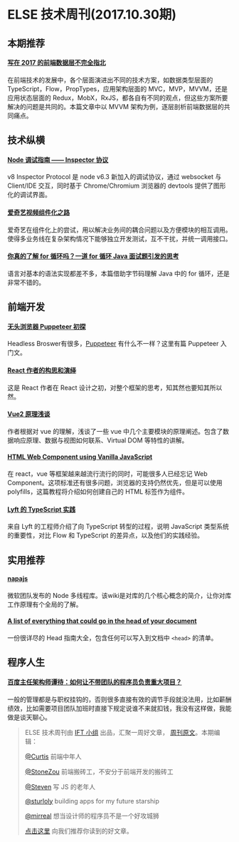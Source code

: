 # ELSE 技术周刊(2017.10.30期)

## 本期推荐

#### [写在 2017 的前端数据层不完全指北](https://zhuanlan.zhihu.com/p/30050350)

在前端技术的发展中，各个层面演进出不同的技术方案，如数据类型层面的 TypeScript，Flow，PropTypes，应用架构层面的 MVC，MVP，MVVM，还是应用状态层面的 Redux，MobX，RxJS，都各自有不同的观点，但这些方案所要解决的问题是共同的。本篇文章中以 MVVM 架构为例，逐层剖析前端数据层的共同痛点。

## 技术纵横

#### [Node 调试指南 —— Inspector 协议](https://zhuanlan.zhihu.com/p/30264842)

v8 Inspector Protocol 是 node v6.3 新加入的调试协议，通过 websocket 与 Client/IDE 交互，同时基于 Chrome/Chromium 浏览器的 devtools 提供了图形化的调试界面。

#### [爱奇艺视频组件化之路](https://mp.weixin.qq.com/s?__biz=MzI0MjczMjM2NA==&mid=2247483846&idx=1&sn=be10e857dc4415d6adb4edbe5bf04152)

爱奇艺在组件化上的尝试，用以解决业务间的耦合问题以及方便模块的相互调用。使得多业务线在复杂架构情况下能够独立开发测试，互不干扰，并统一调用接口。

#### [你真的了解 for 循环吗？一道 for 循环 Java 面试题引发的思考](https://my.oschina.net/lt0314/blog/1554809)

语言对基本的语法实现都差不多，本篇借助字节码理解 Java 中的 for 循环，还是非常不错的。

## 前端开发

#### [无头浏览器 Puppeteer 初探](https://juejin.im/post/59e5a86c51882578bf185dba)

Headless Broswer有很多，[Puppeteer](https://github.com/GoogleChrome/puppeteer) 有什么不一样？这里有篇 Puppeteer 入门文。

#### [React 作者的构思和演绎](https://zhuanlan.zhihu.com/p/30277192)

这是 React 作者在 React 设计之初，对整个框架的思考，知其然也要知其所以然。

#### [Vue2 原理浅谈](http://www.imhjm.com/article/59b902107dd03248a2e8d584)

作者根据对 vue 的理解，浅谈了一些 vue 中几个主要模块的原理阐述。包含了数据响应原理、数据与视图如何联系、Virtual DOM 等特性的讲解。

#### [HTML Web Component using Vanilla JavaScript](https://ayushgp.github.io/html-web-components-using-vanilla-js/)
在 react，vue 等框架越来越流行流行的同时，可能很多人已经忘记 Web Component。这项标准还有很多问题，浏览器的支持仍然优先，但是可以使用 polyfills，这篇教程将介绍如何创建自己的 HTML 标签作为组件。

#### [Lyft 的 TypeScript 实践](http://www.infoq.com/cn/news/2017/10/TypeScript-practice-Lyft)

来自 Lyft 的工程师介绍了向 TypeScript 转型的过程，说明 JavaScript 类型系统的重要性，对比 Flow 和 TypeScript 的差异点，以及他们的实践经验。

## 实用推荐

#### [napajs](https://github.com/Microsoft/napajs/wiki/introduction)

微软团队发布的 Node 多线程库。该wiki是对库的几个核心概念的简介，让你对库工作原理有个全局的了解。

#### [A list of everything that could go in the head of your document](http://gethead.info/)

一份很详尽的 Head 指南大全，包含任何可以写入到文档中 `<head>` 的清单。

## 程序人生

#### [百度主任架构师谭待：如何让不带团队的程序员负责重大项目？](https://mp.weixin.qq.com/s?__biz=MzUyODMzMjY3OQ==&mid=2247483702&idx=1&sn=3b3a57694c38e23f712d89dbd5e46c5e)

一般的管理都是与职权挂钩的，否则很多直接有效的调节手段就没法用，比如薪酬绩效，比如需要项目团队加班时直接下规定说谁不来就扣钱，我没有这样做，我能做是谈天聊心。

> ELSE 技术周刊由 [IFT 小组](https://github.com/CtripFE) 出品，汇聚一周好文章， [周刊原文](https://zhuanlan.zhihu.com/p/30547811/)。本期编辑：
>
> [@Curtis](https://github.com/CurtisCBS) 前端中年人
>
> [@StoneZou](https://github.com/stoneyong) 前端搬砖工，不安分于前端开发的搬砖工
>
> [@Steven](https://github.com/StevenX911) 写 JS 的老年人
>
> [@sturloly](https://github.com/sturloly) building apps for my future starship
>
> [@mirreal](https://github.com/mirreal) 想当设计师的程序员不是一个好攻城狮
>
> [点击这里](https://github.com/CtripFE/fe-weekly/issues) 向我们推荐你读到的好文章。
